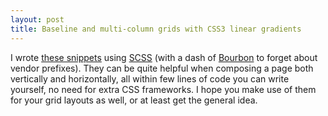 ```yaml
---
layout: post
title: Baseline and multi-column grids with CSS3 linear gradients
---
```


I wrote [these snippets](https://gist.github.com/3947218) using [SCSS](http://sass-lang.com) (with a dash of [Bourbon](http://thoughtbot.com/bourbon/) to forget about vendor prefixes). They can be quite helpful when composing a page both vertically and horizontally, all within few lines of code you can write yourself, no need for extra CSS frameworks. I hope you make use of them for your grid layouts as well, or at least get the general idea.

<script src="https://gist.github.com/3947218.js"></script>

